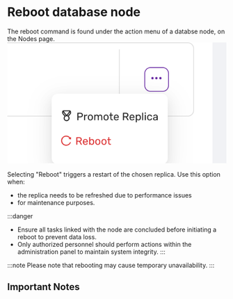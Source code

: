 # Reboot database node
The reboot command is found under the action menu of a databse node, on the Nodes page.
![Reboot node](../images/reboot.png)


Selecting "Reboot" triggers a restart of the chosen replica. Use this option when:
- the replica needs to be refreshed due to performance issues
- for maintenance purposes. 

:::danger
- Ensure all tasks linked with the node are concluded before initiating a reboot to prevent data loss.
- Only authorized personnel should perform actions within the administration panel to maintain system integrity.
::: 

:::note
Please note that rebooting may cause temporary unavailability.
:::

## Important Notes


